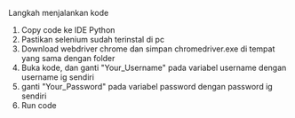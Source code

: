 Langkah menjalankan kode
1. Copy code ke IDE Python
2. Pastikan selenium sudah terinstal di pc 
3. Download webdriver chrome dan simpan chromedriver.exe di tempat yang sama dengan folder
4. Buka kode, dan ganti "Your_Username" pada variabel username dengan username ig sendiri
5. ganti "Your_Password" pada variabel password dengan password ig sendiri
6. Run code